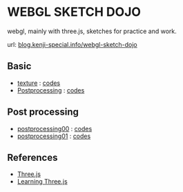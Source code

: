 # WEBGL SKETCH DOJO

webgl, mainly with three.js, sketches for practice and work.

url: [blog.kenji-special.info/webgl-sketch-dojo](http://blog.kenji-special.info/webgl-sketch-dojo/)

## Basic

- [texture](http://blog.kenji-special.info/webgl-sketch-dojo/app/02-basic-texture/) : [codes](https://github.com/kenjiSpecial/webgl-sketch-dojo/blob/master/sketches/basic/texture/app.js)
- [Postprocessing](http://blog.kenji-special.info/webgl-sketch-dojo/app/03-basic-postprocessing/) : [codes](https://github.com/kenjiSpecial/webgl-sketch-dojo/blob/master/sketches/basic/postprocessing/app.js)

## Post processing

-  [postprocessing00](http://blog.kenji-special.info/webgl-sketch-dojo/postprocessing00/) : [codes](https://github.com/kenjiSpecial/webgl-sketch-dojo/blob/master/sketches/theme/post-processing/postprocessing00/app.js)
-  [postprocessing01](http://blog.kenji-special.info/webgl-sketch-dojo/app/01-postprocessing01/) : [codes](https://github.com/kenjiSpecial/webgl-sketch-dojo/blob/master/sketches/theme/post-processing/postprocessing01/app.js)


## References

- [Three.js](http://threejs.org/)
- [Learning Three.js](https://github.com/josdirksen/learning-threejs)